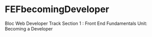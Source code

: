 # FEFbecomingDeveloper
Bloc Web Developer Track
Section 1 : Front End Fundamentals
Unit: Becoming a Developer
